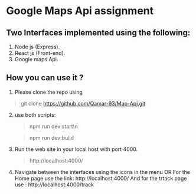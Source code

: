 # Google Maps Api assignment

 ## Two Interfaces implemented using the following:
 1) Node js (Express).
 2) React js (Front-end).
 3) Google maps Api.


## How you can use it ?

1) Please clone the repo using 
> git clone https://github.com/Qamar-93/Map-Api.git

2) use both scripts:  
    > npm run dev:start\n

    > npm run dev:build

3) Run the web site in your local host with port 4000. 
    > http://localhost:4000/

4)  Navigate between the interfaces using the icons in the menu OR 
     For the Home page use the link:  http://localhost:4000/ 
     And for the trtack page use : http://localhost:4000/track 
